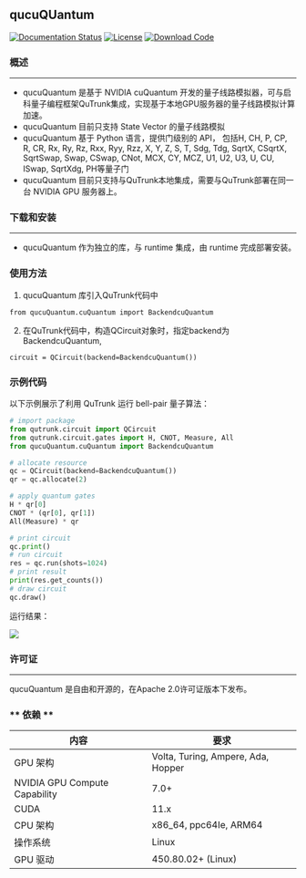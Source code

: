 ## qucuQUantum

[![Documentation Status](https://img.shields.io/badge/docs-latest-brightgreen.svg)](http://developer.queco.cn)
[![License](https://img.shields.io/badge/license-Apache%202-blue.svg)](LICENSE)
[![Download Code](https://img.shields.io/badge/download-zip-green.svg)](https://github.com/xxx)

### **概述**
---
* qucuQuantum 是基于 NVIDIA cuQuantum 开发的量子线路模拟器，可与启科量子编程框架QuTrunk集成，实现基于本地GPU服务器的量子线路模拟计算加速。
* qucuQuantum 目前只支持 State Vector 的量子线路模拟
* qucuQuantum 基于 Python 语言，提供门级别的 API， 包括H, CH, P, CP, R, CR, Rx, Ry, Rz, Rxx, Ryy, Rzz, X, Y, Z, S, T, Sdg, Tdg, SqrtX, CSqrtX, SqrtSwap, Swap, CSwap, CNot, MCX, CY, MCZ, U1, U2, U3, U, CU, ISwap, SqrtXdg, PH等量子门
* qucuQuantum 目前只支持与QuTrunk本地集成，需要与QuTrunk部署在同一台 NVIDIA GPU 服务器上。

### **下载和安装**
---
* qucuQuantum 作为独立的库，与 runtime 集成，由 runtime 完成部署安装。

### **使用方法**
1. qucuQuantum 库引入QuTrunk代码中
```import
from qucuQuantum.cuQuantum import BackendcuQuantum
```

2. 在QuTrunk代码中，构造QCircuit对象时，指定backend为BackendcuQuantum, 
```initialize
circuit = QCircuit(backend=BackendcuQuantum())
```
### **示例代码**

以下示例展示了利用 QuTrunk 运行 bell-pair 量子算法：

  ```python
  # import package
  from qutrunk.circuit import QCircuit
  from qutrunk.circuit.gates import H, CNOT, Measure, All
  from qucuQuantum.cuQuantum import BackendcuQuantum

  # allocate resource
  qc = QCircuit(backend=BackendcuQuantum())
  qr = qc.allocate(2) 

  # apply quantum gates
  H * qr[0]   
  CNOT * (qr[0], qr[1])
  All(Measure) * qr

  # print circuit
  qc.print()   
  # run circuit
  res = qc.run(shots=1024) 
  # print result
  print(res.get_counts()) 
  # draw circuit
  qc.draw()
  ```
运行结果：
<div>
<img src="http://developer.queco.cn/media/images/bell_pairYunXingJieGuo.original.png"/>
</div>

### **许可证**
---
qucuQuantum 是自由和开源的，在Apache 2.0许可证版本下发布。


### ** 依赖 **
| 内容                            | 要求                                 |
|-------------------------------|------------------------------------|
| GPU 架构                        | Volta, Turing, Ampere, Ada, Hopper |
| NVIDIA GPU Compute Capability | 7.0+                               |
| CUDA                          | 11.x                               |
| CPU 架构                        | x86_64, ppc64Ie, ARM64             |
| 操作系统                          | Linux                              |
| GPU 驱动                        |   450.80.02+ (Linux)                |

